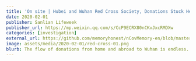 ```yaml
---
title: 'On site | Hubei and Wuhan Red Cross Society, Donations Stuck Here?'
date: 2020-02-01
publisher: Sanlian Lifeweek
publisher_url: https://mp.weixin.qq.com/s/CcP9ECRX80nCKvJxcRMDXw
categories: [investigation]
external_url: https://github.com/memoryhonest/nCovMemory-en/blob/master/docs/2020-02-01/donations_stuck_here.md
image: assets/media/2020-02-01/red-cross-01.png
blurb: The flow of donations from home and abroad to Wuhan is endless. However, the major hospitals are still dangerously running out of supplies. Red Cross Society systems in Hubei and Wuhan, which are the main organizations designated to receive donations, have become the targets of public criticism.
---
```

